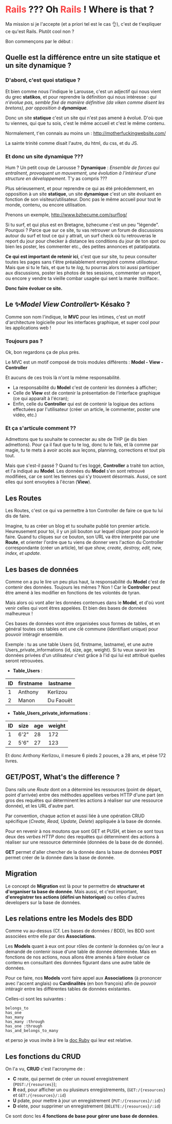 # <span style="color: #fb4141">Rails</span> ??? Oh <span style="color: #fb4141">Rails</span> ! Where is that ?

Ma mission si je l'accepte (et a priori tel est le cas :ok_hand:), c'est de t'expliquer ce qu'est Rails. Plutôt cool non ?

Bon commençons par le début :

## Quelle est la différence entre un site **statique** et un site **dynamique** ?

### D'abord, c'est quoi statique ?

Et bien comme nous l'indique le Larousse, c'est un adjectif qui nous vient du grec **statikos**, et pour reprendre la définition qui nous intéresse : *qui n'évolue pas, semble fixé de manière définitive (da viken comme disent les  bretons), par opposition à **dynamique**.*

Donc un site **statique** c'est un site qui n'est pas amené à évolué. D'où que tu viennes, qui que tu sois, c'est le même accueil et c'est le même contenu.

Normalement, t'en connais au moins un : http://motherfuckingwebsite.com/

La sainte trinité comme disait l'autre, du html, du css, et du JS.

### Et donc un site dynamique ???

Hum ? Un petit coup de Larousse ?
**Dynamique** : *Ensemble de forces qui entraînent, provoquent un mouvement, une évolution à l'intérieur d'une structure en développement*. T'y as compris ???

Plus sérieusement, et pour reprendre ce qui as été précédemment, en opposition à un site **statique**, un site **dynamique** c'est un site évoluant en fonction de son visiteur/utilisateur. Donc pas le même accueil pour tout le monde, contenu, ou encore utilisation.

Prenons un exemple, http://www.bzhecume.com/surflog/

Si tu surf, et qui plus est en Bretagne, bzhecume c'est un peu "légende". Pourquoi ? Parce que sur ce site, tu vas retrouver un forum de discussions autour du surf et tout ce qui y attrait, un surf check où tu retrouveras le report du jour pour checker à distance les conditions du jour de ton spot ou bien les poster, les commenter etc., des petites annonces et patatipatata.

**Ce qui est important de retenir ici**, c'est que sur site, tu peux consulter toutes les pages sans t'être préalablement enregistré comme *utilisateur*. Mais que si tu le fais, et que tu te *log*, tu pourras alors toi aussi participer aux discussions, poster les photos de tes sessions, commenter un report, ou encore y vendre ta vieille combar usagée qui sent la marée :trollface:.

**Donc faire évoluer ce site.**

## Le :sparkles:*Model View Controller*:sparkles: Késako ?

Comme son nom l'indique, le **MVC** pour les intimes, c'est un motif d'architecture logicielle pour les interfaces graphique, et super cool pour les applications web !

### Toujours pas ?
Ok, bon regardons ça de plus près.

Le MVC est un motif composé de trois modules différents : **Model - View - Controller**

Et aucuns de ces trois là n'ont la même responsabilité.

* La responsabilité du **Model** c'est de contenir les données à afficher;
* Celle de **View** est de contenir la présentation de l'interface graphique (ce qui apparaît à l'écran);
* Enfin, celle du **Controller** qui est de contenir la logique des actions effectuées par l'utilisateur (créer un article, le commenter, poster une vidéo, etc.)

### Et ça s'articule comment ??

Admettons que tu souhaite te connecter au site de THP (je dis bien admettons). Pour ça il faut que tu te log, donc tu le fais, et là comme par magie, tu te mets à avoir accès aux leçons, planning, corrections et tout pis tout.

Mais que s'est-il passé ?
Quand tu t'es loggé, **Controller** a traité ton action, et l'a indiqué au **Model**. Les données du **Model** s'en sont retrouvé modifiées, car ce sont les tiennes qui s'y trouvent désormais. Aussi, ce sont elles qui sont envoyées à l'écran (**View**).

## Les Routes

Les Routes, c'est ce qui va permettre à ton Controller de faire ce que tu lui dis de faire.

Imagine, tu as créer un blog et tu souhaite publié ton premier article. Heureusement pour toi, il y un joli bouton sur lequel cliquer pour pouvoir le faire. Quand tu cliques sur ce bouton, son URL va être interprété par une **Route**, et orienter l'ordre que tu viens de donner vers l'action du Controller correspondante (créer un article), tel que *show, create, destroy, edit, new, index, et update*.

## Les bases de données

Comme on a pu le lire un peu plus haut, la responsabilité du **Model** c'est de contenir des données. Toujours les mêmes ? Non ! Car le **Controller** peut être amené à les modifier en fonctions de tes volontés de tyran.

Mais alors où vont aller les données contenues dans le **Model**, et d'où vont venir celles qui vont êtres appelées. Et bien des bases de données malheureux !

Ces bases de données vont être organisées sous formes de tables, et en général toutes ces tables ont une clé commune (identifiant unique) pour pouvoir intéragir ensemble.

Exemple : tu as une table Users (id, firstname, lastname), et une autre Users_private_informations (id, size, age, weight).  Si tu veux savoir les données privées d'un utilisateur c'est grâce à l'id qui lui est attribué quelles seront retrouvées.

* **Table_Users** :

ID      |firstname      |lastname     
--------|---------------|--------
1       |Anthony        |Kerlizou
2       |Manon          |Du Faouët

* **Table_Users_private_informations** :

ID      |size     |age      |weight     
--------|---------|---------|------
1       |6'2"     |28       |172
2       |5'6"     |27       |123

Et donc Anthony Kerlizou, il mesure 6 pieds 2 pouces, a 28 ans, et pèse 172 livres.


## GET/POST, What's the difference ?

Dans rails une *Route* dont on a déterminé les ressources (point de départ, point d'arrivée) entre des méthodes appellées verbes HTTP d'une part (en gros des requêtes qui déterminent les actions à réaliser sur une ressource donnée), et les URL d'autre part.

Par convention, chaque action et aussi liée à une opération CRUD spécifique (*Create, Read, Update, Delete*) appliquée à la base de donnée.

Pour en revenir à nos moutons que sont GET et PUSH, et bien ce sont tous deux des *verbes HTTP* donc des requêtes qui déterminent des actions à réaliser sur une ressource determinée (données de la base de de donnée).

**GET** permet d'aller chercher de la donnée dans la base de données
**POST** permet créer de la donnée dans la base de donnée.

## Migration

Le concept de **Migration** est là pour te permettre de **structurer et d'organiser ta base de donnée**. Mais aussi, et c'est important, **d'enregistrer tes actions (défini un historique)** ou celles d'autres developers sur la base de données.

## Les relations entre les Models des BDD

Comme vu au-dessus (Cf. Les bases de données / BDD), les BDD sont associées entre elle par des **Associations**.

Les **Models** quant à eux ont pour rôles de contenir la données qu'on leur a demandé de contenir issue d'une table de donnée déterminée. Mais en fonctions de nos actions, nous allons être amenés à faire évoluer ce contenu en consultant des données figurant dans une autre table de données.

Pour ce faire, nos **Models** vont faire appel aux **Associations** (à prononcer avec l'accent anglais) ou **Cardinalités** (en bon françois)  afin de pouvoir intéragir entre les différentes tables de données existantes.

Celles-ci sont les suivantes :

    belongs_to
    has_one
    has_many
    has_many :through
    has_one :through
    has_and_belongs_to_many

et perso je vous invite à lire la [doc Ruby](http://guides.rubyonrails.org/association_basics.html#the-types-of-associations) qui leur est relative.

## Les fonctions du CRUD
On l'a vu, **CRUD** c'est l'acronyme de :
* **C** reate, qui permet de créer un nouvel enregistrement (`POST:/{resources}`);
* **R** ead, pour afficher un ou plusieurs enregistrements, (`GET:/{resources}` et `GET:/{resources}/:id`)
* **U** pdate, pour mettre à jour un enregistrement (`PUT:/{resources}/:id`)
* **D** elete, pour supprimer un enregistrement (`DELETE:/{resources}/:id`)

Ce sont donc les **4 fonctions de base pour gérer une base de données**.

